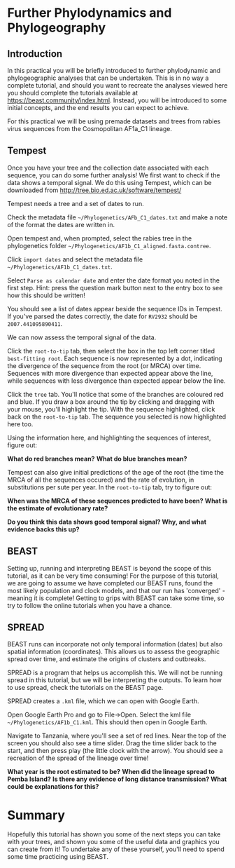 # Further Phylodynamics and Phylogeography

## Introduction

In this practical you will be briefly introduced to further phylodynamic and phylogeographic analyses that can be undertaken. This is in no way a complete tutorial, and should you want to recreate the analyses viewed here you should complete the tutorials available at https://beast.community/index.html. Instead, you will be introduced to some initial concepts, and the end results you can expect to achieve.

For this practical we will be using premade datasets and trees from rabies virus sequences from the Cosmopolitan AF1a_C1 lineage. 


## Tempest

Once you have your tree and the collection date associated with each sequence, you can do some further analysis! We first want to check if the data shows a temporal signal. We do this using Tempest, which can be downloaded from http://tree.bio.ed.ac.uk/software/tempest/ 

Tempest needs a tree and a set of dates to run.

Check the metadata file `~/Phylogenetics/AFb_C1_dates.txt` and make a note of the format the dates are written in.

Open tempest and, when prompted, select the rabies tree in the phylogenetics folder `~/Phylogenetics/AF1b_C1_aligned.fasta.contree`. 

Click `import dates` and select the metadata file `~/Phylogenetics/AF1b_C1_dates.txt`.

Select `Parse as calendar date` and enter the date format you noted in the first step.
Hint: press the question mark button next to the entry box to see how this should be written! 

You should see a list of dates appear beside the sequence IDs in Tempest. If you've parsed the dates correctly, the date for `RV2932` should be `2007.441095890411`.

We can now assess the temporal signal of the data. 

Click the `root-to-tip` tab, then select the box in the top left corner titled `best-fitting root`. Each sequence is now represented by a dot, indicating the divergence of the sequence from the root (or MRCA) over time. Sequences with more divergence than expected appear above the line, while sequences with less divergence than expected appear below the line. 

Click the `tree` tab. You'll notice that some of the branches are coloured red and blue. If you draw a box around the tip by clicking and dragging with your mouse, you'll highlight the tip. With the sequence highlighted, click back on the `root-to-tip` tab. The sequence you selected is now highlighted here too. 

Using the information here, and highlighting the sequences of interest, figure out:

**What do red branches mean?**
**What do blue branches mean?**

Tempest can also give initial predictions of the age of the root (the time the MRCA of all the sequences occured) and the rate of evolution, in substitutions per sute per year. In the `root-to-tip` tab, try to figure out:

**When was the MRCA of these sequences predicted to have been?**
**What is the estimate of evolutionary rate?**

**Do you think this data shows good temporal signal? Why, and what evidence backs this up?**


## BEAST

Setting up, running and interpreting BEAST is beyond the scope of this tutorial, as it can be very time consuming! For the purpose of this tutorial, we are going to assume we have completed our BEAST runs, found the most likely population and clock models, and that our run has 'converged' - meaning it is complete! Getting to grips with BEAST can take some time, so try to follow the online tutorials when you have a chance.

## SPREAD

BEAST runs can incorporate not only temporal information (dates) but also spatial information (coordinates). This allows us to assess the geographic spread over time, and estimate the origins of clusters and outbreaks.

SPREAD is a program that helps us accomplish this. We will not be running spread in this tutorial, but we will be interpreting the outputs. To learn how to use spread, check the tutorials on the BEAST page. 

SPREAD creates a `.kml` file, which we can open with Google Earth.

Open Google Earth Pro and go to File->Open. Select the kml file `~/Phylogenetics/AF1b_C1.kml`. This should then open in Google Earth.

Navigate to Tanzania, where you'll see a set of red lines. Near the top of the screen you should also see a time slider. Drag the time slider back to the start, and then press play (the little clock with the arrow). You should see a recreation of the spread of the lineage over time!

**What year is the root estimated to be?**
**When did the lineage spread to Pemba Island?**
**Is there any evidence of long distance transmission? What could be explanations for this?**


# Summary

Hopefully this tutorial has shown you some of the next steps you can take with your trees, and shown you some of the useful data and graphics you can create from it! To undertake any of these yourself, you'll need to spend some time practicing using BEAST.


